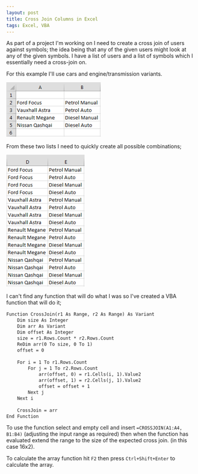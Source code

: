 ```yaml
---
layout: post
title: Cross Join Columns in Excel
tags: Excel, VBA
---
```

As part of a project I'm working on I need to create a cross join of users against symbols; the idea being that any of the given users might look at any of the given symbols. I have a list of users and a list of symbols which I essentially need a cross-join on.

For this example I'll use cars and engine/transmission variants.

![Lists](/images/lists.png)

From these two lists I need to quickly create all possible combinations;

![cross-joined lists](/images/crossjoin.png)

I can't find any function that will do what I was so I've created a VBA function that will do it;

    Function CrossJoin(r1 As Range, r2 As Range) As Variant
        Dim size As Integer
        Dim arr As Variant
        Dim offset As Integer
        size = r1.Rows.Count * r2.Rows.Count
        ReDim arr(0 To size, 0 To 1)
        offset = 0
    
        For i = 1 To r1.Rows.Count
            For j = 1 To r2.Rows.Count
                arr(offset, 0) = r1.Cells(i, 1).Value2
                arr(offset, 1) = r2.Cells(j, 1).Value2
                offset = offset + 1
            Next j
        Next i
        
        CrossJoin = arr
    End Function
    
To use the function select and empty cell and insert `=CROSSJOIN(A1:A4, B1:B4)` (adjusting the input range as required) then when the function has evaluated extend the range to the size of the expected cross join. (in this case 16x2).

To calculate the array function hit `F2` then press `Ctrl+Shift+Enter` to calculate the array.